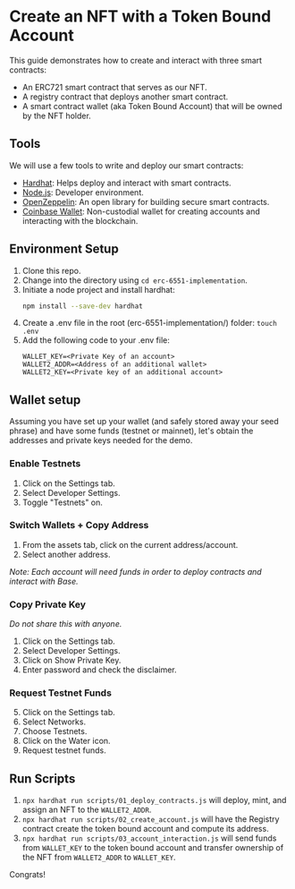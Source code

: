 # Create an NFT with a Token Bound Account

This guide demonstrates how to create and interact with three smart contracts:

- An ERC721 smart contract that serves as our NFT.
- A registry contract that deploys another smart contract.
- A smart contract wallet (aka Token Bound Account) that will be owned by the NFT holder.

## Tools

We will use a few tools to write and deploy our smart contracts:

- [Hardhat](https://hardhat.org/): Helps deploy and interact with smart contracts.
- [Node.js](https://nodejs.org/en): Developer environment.
- [OpenZeppelin](https://www.openzeppelin.com/contracts): An open library for building secure smart contracts.
- [Coinbase Wallet](https://www.coinbase.com/wallet/): Non-custodial wallet for creating accounts and interacting with the blockchain.

## Environment Setup

1. Clone this repo.
2. Change into the directory using `cd erc-6551-implementation`.
3. Initiate a node project and install hardhat:
   ```bash
   npm install --save-dev hardhat
   ```
4. Create a .env file in the root (erc-6551-implementation/) folder:
   `touch .env`
5. Add the following code to your .env file:
   ```
   WALLET_KEY=<Private Key of an account>
   WALLET2_ADDR=<Address of an additional wallet>
   WALLET2_KEY=<Private key of an additional account>
   ```

## Wallet setup

Assuming you have set up your wallet (and safely stored away your seed phrase) and have some funds (testnet or mainnet), let's obtain the addresses and private keys needed for the demo.

### Enable Testnets

1. Click on the Settings tab.
2. Select Developer Settings.
3. Toggle "Testnets" on.

### Switch Wallets + Copy Address

1. From the assets tab, click on the current address/account.
2. Select another address.

_Note: Each account will need funds in order to deploy contracts and interact with Base._

### Copy Private Key

_Do not share this with anyone._

1. Click on the Settings tab.
2. Select Developer Settings.
3. Click on Show Private Key.
4. Enter password and check the disclaimer.

### Request Testnet Funds

5. Click on the Settings tab.
6. Select Networks.
7. Choose Testnets.
8. Click on the Water icon.
9. Request testnet funds.

## Run Scripts

1. `npx hardhat run scripts/01_deploy_contracts.js` will deploy, mint, and assign an NFT to the `WALLET2_ADDR`.
2. `npx hardhat run scripts/02_create_account.js` will have the Registry contract create the token bound account and compute its address.
3. `npx hardhat run scripts/03_account_interaction.js` will send funds from `WALLET_KEY` to the token bound account and transfer ownership of the NFT from `WALLET2_ADDR` to `WALLET_KEY`.

Congrats!
